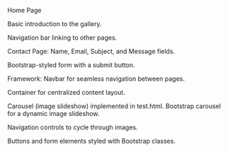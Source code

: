 Home Page

Basic introduction to the gallery.

Navigation bar linking to other pages.

Contact Page:
Name, Email, Subject, and Message fields.

Bootstrap-styled form with a submit button.

Framework:
Navbar for seamless navigation between pages.

Container for centralized content layout.

Carousel (image slideshow) implemented in test.html.
Bootstrap carousel for a dynamic image slideshow.

Navigation controls to cycle through images.


Buttons and form elements styled with Bootstrap classes.